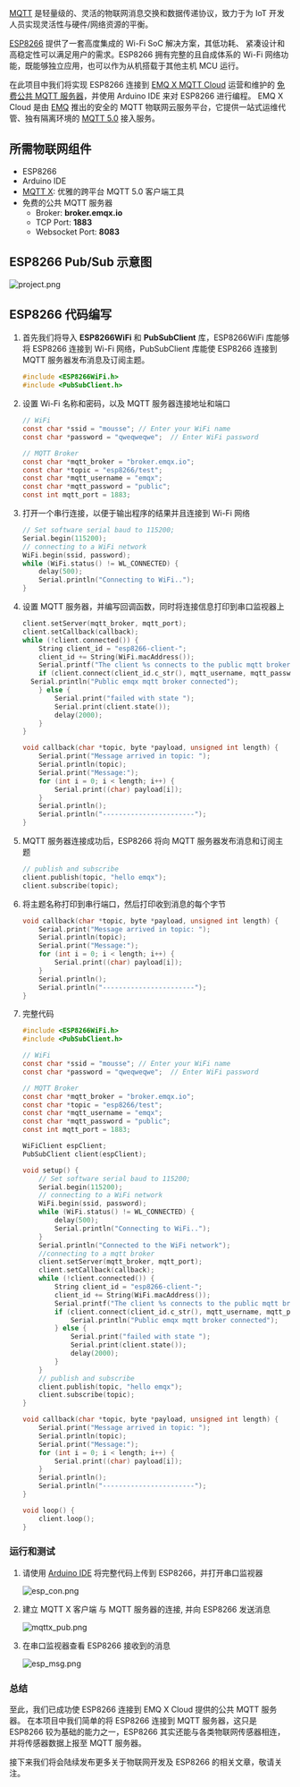 [MQTT](https://www.emqx.cn/mqtt) 是轻量级的、灵活的物联网消息交换和数据传递协议，致力于为 IoT 开发人员实现灵活性与硬件/网络资源的平衡。

[ESP8266](https://www.espressif.com/zh-hans) 提供了⼀套⾼度集成的 Wi-Fi SoC 解决⽅案，其低功耗、 紧凑设计和⾼稳定性可以满⾜⽤户的需求。ESP8266 拥有完整的且⾃成体系的 Wi-Fi ⽹络功能，既能够独⽴应⽤，也可以作为从机搭载于其他主机 MCU 运⾏。

在此项目中我们将实现 ESP8266 连接到 [EMQ X MQTT Cloud](https://cloud.emqx.io/cn/) 运营和维护的 [免费公共 MQTT 服务器](https://www.emqx.cn/mqtt/public-mqtt5-broker)，并使用 Arduino IDE 来对 ESP8266 进行编程。 EMQ X Cloud 是由 [EMQ](https://www.emqx.cn/) 推出的安全的 MQTT 物联网云服务平台，它提供一站式运维代管、独有隔离环境的 [MQTT 5.0](https://www.emqx.cn/mqtt/mqtt5) 接入服务。



## 所需物联网组件

* ESP8266
* Arduino IDE
* [MQTT X](https://mqttx.app/cn/):  优雅的跨平台 MQTT 5.0 客户端工具
* 免费的公共 MQTT 服务器
  - Broker: **broker.emqx.io**
  - TCP Port: **1883**
  - Websocket Port: **8083**



## ESP8266 Pub/Sub 示意图

![project.png](https://static.emqx.net/images/8c533fd396ed33ac5a6daa872eced9ba.png)



## ESP8266 代码编写

1. 首先我们将导入 **ESP8266WiFi** 和 **PubSubClient** 库，ESP8266WiFi  库能够将 ESP8266 连接到 Wi-Fi 网络，PubSubClient  库能使 ESP8266  连接到 MQTT 服务器发布消息及订阅主题。

   ```c
   #include <ESP8266WiFi.h>
   #include <PubSubClient.h>
   ```

2. 设置 Wi-Fi 名称和密码，以及 MQTT 服务器连接地址和端口

   ```c
   // WiFi
   const char *ssid = "mousse"; // Enter your WiFi name
   const char *password = "qweqweqwe";  // Enter WiFi password
   
   // MQTT Broker
   const char *mqtt_broker = "broker.emqx.io";
   const char *topic = "esp8266/test";
   const char *mqtt_username = "emqx";
   const char *mqtt_password = "public";
   const int mqtt_port = 1883;
   ```

3. 打开一个串行连接，以便于输出程序的结果并且连接到 Wi-Fi 网络

   ```c
   // Set software serial baud to 115200;
   Serial.begin(115200);
   // connecting to a WiFi network
   WiFi.begin(ssid, password);
   while (WiFi.status() != WL_CONNECTED) {
       delay(500);
       Serial.println("Connecting to WiFi..");
   }
   ```

4. 设置 MQTT 服务器，并编写回调函数，同时将连接信息打印到串口监视器上

   ```c
   client.setServer(mqtt_broker, mqtt_port);
   client.setCallback(callback);
   while (!client.connected()) {
       String client_id = "esp8266-client-";
       client_id += String(WiFi.macAddress());
       Serial.printf("The client %s connects to the public mqtt broker\n", client_id.c_str());
       if (client.connect(client_id.c_str(), mqtt_username, mqtt_password)) {
	 Serial.println("Public emqx mqtt broker connected");
       } else {
           Serial.print("failed with state ");
           Serial.print(client.state());
           delay(2000);
       }
   }
   
   void callback(char *topic, byte *payload, unsigned int length) {
       Serial.print("Message arrived in topic: ");
       Serial.println(topic);
       Serial.print("Message:");
       for (int i = 0; i < length; i++) {
           Serial.print((char) payload[i]);
       }
       Serial.println();
       Serial.println("-----------------------");
   }
   ```

5. MQTT 服务器连接成功后，ESP8266 将向 MQTT 服务器发布消息和订阅主题

   ```c
   // publish and subscribe
   client.publish(topic, "hello emqx");
   client.subscribe(topic);
   ```

6. 将主题名称打印到串行端口，然后打印收到消息的每个字节

   ```c
   void callback(char *topic, byte *payload, unsigned int length) {
       Serial.print("Message arrived in topic: ");
       Serial.println(topic);
       Serial.print("Message:");
       for (int i = 0; i < length; i++) {
           Serial.print((char) payload[i]);
       }
       Serial.println();
       Serial.println("-----------------------");
   }
   ```

7. 完整代码

   ```c
   #include <ESP8266WiFi.h>
   #include <PubSubClient.h>
   
   // WiFi
   const char *ssid = "mousse"; // Enter your WiFi name
   const char *password = "qweqweqwe";  // Enter WiFi password
   
   // MQTT Broker
   const char *mqtt_broker = "broker.emqx.io";
   const char *topic = "esp8266/test";
   const char *mqtt_username = "emqx";
   const char *mqtt_password = "public";
   const int mqtt_port = 1883;
   
   WiFiClient espClient;
   PubSubClient client(espClient);
   
   void setup() {
       // Set software serial baud to 115200;
       Serial.begin(115200);
       // connecting to a WiFi network
       WiFi.begin(ssid, password);
       while (WiFi.status() != WL_CONNECTED) {
           delay(500);
           Serial.println("Connecting to WiFi..");
       }
       Serial.println("Connected to the WiFi network");
       //connecting to a mqtt broker
       client.setServer(mqtt_broker, mqtt_port);
       client.setCallback(callback);
       while (!client.connected()) {
           String client_id = "esp8266-client-";
           client_id += String(WiFi.macAddress());
           Serial.printf("The client %s connects to the public mqtt broker\n", client_id.c_str());
           if (client.connect(client_id.c_str(), mqtt_username, mqtt_password)) {
               Serial.println("Public emqx mqtt broker connected");
           } else {
               Serial.print("failed with state ");
               Serial.print(client.state());
               delay(2000);
           }
       }
       // publish and subscribe
       client.publish(topic, "hello emqx");
       client.subscribe(topic);
   }
   
   void callback(char *topic, byte *payload, unsigned int length) {
       Serial.print("Message arrived in topic: ");
       Serial.println(topic);
       Serial.print("Message:");
       for (int i = 0; i < length; i++) {
           Serial.print((char) payload[i]);
       }
       Serial.println();
       Serial.println("-----------------------");
   }
   
   void loop() {
       client.loop();
   }
   ```



### 运行和测试

1. 请使用 [Arduino IDE](https://www.arduino.cc/en/Main/Software) 将完整代码上传到 ESP8266，并打开串口监视器

   ![esp_con.png](https://static.emqx.net/images/d5632144ec7cf22977b53519f4411227.png)

2. 建立 MQTT X 客户端 与 MQTT 服务器的连接, 并向 ESP8266 发送消息

   ![mqttx_pub.png](https://static.emqx.net/images/b8df461f137bc73aeb3aff1ae1126549.png)

3. 在串口监视器查看 ESP8266 接收到的消息

   ![esp_msg.png](https://static.emqx.net/images/24132d64c2c19738f1a12b0acb3b217e.png)



### 总结

至此，我们已成功使 ESP8266 连接到 EMQ X Cloud 提供的公共 MQTT 服务器。 在本项目中我们简单的将 ESP8266 连接到 MQTT 服务器，这只是 ESP8266 较为基础的能力之一，ESP8266 其实还能与各类物联网传感器相连，并将传感器数据上报至 MQTT 服务器。

接下来我们将会陆续发布更多关于物联网开发及 ESP8266 的相关文章，敬请关注。
